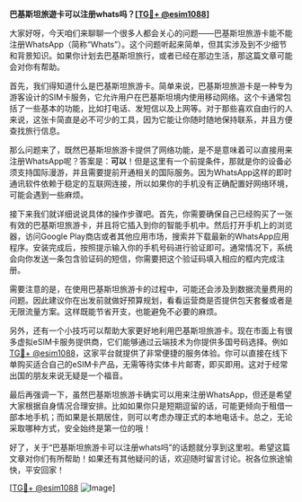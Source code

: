 **巴基斯坦旅遊卡可以注册whats吗？[[TG💪+ @esim1088](https://t.me/s/esim1088)]**

大家好呀，今天咱们来聊聊一个很多人都会关心的问题——巴基斯坦旅游卡能不能注册WhatsApp（简称“Whats”）。这个问题听起来简单，但其实涉及到不少细节和背景知识。如果你计划去巴基斯坦旅行，或者已经在那边生活，那这篇文章可能会对你有帮助。

首先，我们得知道什么是巴基斯坦旅游卡。简单来说，巴基斯坦旅游卡是一种专为游客设计的SIM卡服务，它允许用户在巴基斯坦境内使用移动网络。这个卡通常包括了一些基本的功能，比如打电话、发短信以及上网等。对于那些喜欢自由行的人来说，这张卡简直是必不可少的工具，因为它能让你随时随地保持联系，并且方便查找旅行信息。

那么问题来了，既然巴基斯坦旅游卡提供了网络功能，是不是意味着可以直接用来注册WhatsApp呢？答案是：**可以**！但是这里有一个前提条件，那就是你的设备必须支持国际漫游，并且需要提前开通相关的国际服务。因为WhatsApp这样的即时通讯软件依赖于稳定的互联网连接，所以如果你的手机没有正确配置好网络环境，可能会遇到一些麻烦。

接下来我们就详细说说具体的操作步骤吧。首先，你需要确保自己已经购买了一张有效的巴基斯坦旅游卡，并且将它插入到你的智能手机中。然后打开手机上的浏览器，访问Google Play商店或者其他应用市场，搜索并下载最新的WhatsApp应用程序。安装完成后，按照提示输入你的手机号码进行验证即可。通常情况下，系统会向你发送一条包含验证码的短信，你需要把这个验证码填入相应的框内完成注册。

需要注意的是，在使用巴基斯坦旅游卡的过程中，可能还会涉及到数据流量费用的问题。因此建议你在出发前就做好预算规划，看看运营商是否提供包天套餐或者是无限流量方案。这样既能节省开支，也能避免不必要的麻烦。

另外，还有一个小技巧可以帮助大家更好地利用巴基斯坦旅游卡。现在市面上有很多虚拟eSIM卡服务提供商，它们能够通过云端技术为你提供多国号码选择。例如[TG💪+ @esim1088](https://t.me/s/esim1088)，这家平台就提供了非常便捷的服务体验。你可以直接在线下单购买适合自己的eSIM卡产品，无需等待实体卡片邮寄，即买即用。这对于经常出国的朋友来说无疑是一个福音。

最后再强调一下，虽然巴基斯坦旅游卡确实可以用来注册WhatsApp，但还是希望大家根据自身情况合理安排。比如如果你只是短期逗留的话，可能更倾向于租借一部本地手机；而如果是长期居住，则可以考虑办理正式的本地电话卡。总之，无论采取哪种方式，安全始终是第一位的哦！

好了，关于“巴基斯坦旅游卡可以注册whats吗”的话题就分享到这里啦。希望这篇文章对你们有所帮助！如果还有其他疑问的话，欢迎随时留言讨论。祝各位旅途愉快，平安回家！

[[TG💪+ @esim1088](https://t.me/s/esim1088) ![Image](https://i.postimg.cc/4NQfJmqS/Snipaste-2025-05-13-00-14-12.png)]